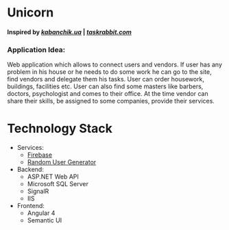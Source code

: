 # Unicorn
#### Inspired by [***kabanchik.ua***](https://kabanchik.ua) | [***taskrabbit.com***](https://www.taskrabbit.com)

### Application Idea:
Web application which allows to connect users and vendors. If user has any problem in his house or he needs to do some work he can go to the site, find vendors and delegate them his tasks. User can order housework, buildings, facilities etc. User can also find some masters like barbers, doctors, psychologist and comes to their office. At the time vendor can share their skills, be assigned to some companies, provide their services.

# Technology Stack
* Services:
  * [Firebase](https://firebase.google.com)
  * [Random User Generator](https://randomuser.me/)
* Backend:
  * ASP.NET Web API
  * Microsoft SQL Server
  * SignalR
  * IIS
* Frontend:
  * Angular 4
  * Semantic UI
